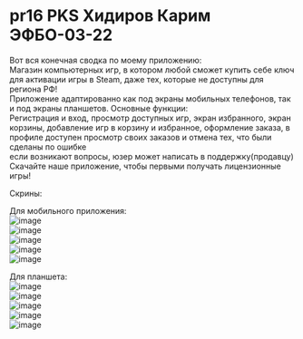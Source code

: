 # pr16 PKS Хидиров Карим ЭФБО-03-22

Вот вся конечная сводка по моему приложению:  
Магазин компьютерных игр, в котором любой сможет купить себе ключ для активации игры в Steam, даже тех, которые не доступны для региона РФ!  
Приложение адаптированно как под экраны мобильных телефонов, так и под экраны планшетов.
Основные функции:  
Регистрация и вход, просмотр доступных игр, экран избранного, экран корзины, добавление игр в корзину и избранное, оформление заказа, в профиле доступен просмотр своих заказов и отмена тех, что были сделаны по ошибке  
если возникают вопросы, юзер может написать в поддержку(продавцу)  
Скачайте наше приложение, чтобы первыми получать лицензионные игры!  

Скрины:  

Для мобильного приложения:  
![image](https://github.com/user-attachments/assets/cb520df2-da86-4579-88e4-a0564b2afa2d)  
![image](https://github.com/user-attachments/assets/cb0ed6d7-6e90-49dd-94cf-2bd0f65c419a)  
![image](https://github.com/user-attachments/assets/592deee1-2aea-4ee1-a003-19146c10ba4d)  
![image](https://github.com/user-attachments/assets/978b650f-aad5-4313-bab2-577a9a6f9bba)  
![image](https://github.com/user-attachments/assets/e1909cce-42fd-424d-ba67-8fa6d2ba4116)  

  Для планшета:  
![image](https://github.com/user-attachments/assets/5766ddd8-fbdc-4fa6-a07f-d0c21328a52e)  
![image](https://github.com/user-attachments/assets/30d3fb95-c827-41f2-be96-d4cef7604628)  
![image](https://github.com/user-attachments/assets/61c1660a-ac84-4de4-98bb-f9aa2e0cd2c8)  
![image](https://github.com/user-attachments/assets/d092b54f-97d6-43da-bfb1-f5789971da3c)  
![image](https://github.com/user-attachments/assets/0fa6242f-b4b4-4c4f-9959-2a33be1c998e)
